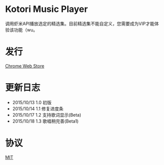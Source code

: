 # Kotori Music Player
调用虾米API播放选定的精选集。目前精选集不能自定义，您需要成为VIP才能体验该功能（wu。

# 发行
[Chrome Web Store](https://chrome.google.com/webstore/detail/jfibodpknfkelhgncgbicgoeifilampg)

# 更新日志
* 2015/10/13  1.0 初版
* 2015/10/14  1.1 修复进度条
* 2015/10/17  1.2 支持歌词显示(Beta)
* 2015/10/18  1.3 歌唱稍完善(Beta1)

# 协议
[MIT](http://www.opensource.org/licenses/mit-license.php)
